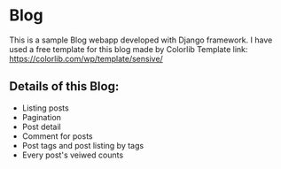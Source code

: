 # Blog

This is a sample Blog webapp developed with Django framework.
I have used a free template for this blog made by Colorlib
Template link: https://colorlib.com/wp/template/sensive/

## Details of this Blog:
* Listing posts
* Pagination
* Post detail
* Comment for posts
* Post tags and post listing by tags
* Every post's veiwed counts
